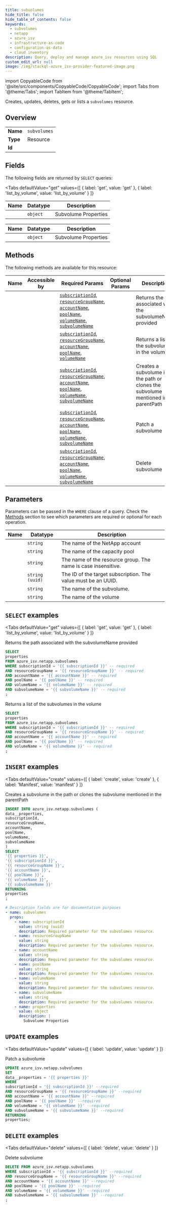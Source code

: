 ```yaml
--- 
title: subvolumes
hide_title: false
hide_table_of_contents: false
keywords:
  - subvolumes
  - netapp
  - azure_isv
  - infrastructure-as-code
  - configuration-as-data
  - cloud inventory
description: Query, deploy and manage azure_isv resources using SQL
custom_edit_url: null
image: /img/stackql-azure_isv-provider-featured-image.png
---
```


import CopyableCode from '@site/src/components/CopyableCode/CopyableCode';
import Tabs from '@theme/Tabs';
import TabItem from '@theme/TabItem';

Creates, updates, deletes, gets or lists a <code>subvolumes</code> resource.

## Overview
<table><tbody>
<tr><td><b>Name</b></td><td><code>subvolumes</code></td></tr>
<tr><td><b>Type</b></td><td>Resource</td></tr>
<tr><td><b>Id</b></td><td><CopyableCode code="azure_isv.netapp.subvolumes" /></td></tr>
</tbody></table>

## Fields

The following fields are returned by `SELECT` queries:

<Tabs
    defaultValue="get"
    values={[
        { label: 'get', value: 'get' },
        { label: 'list_by_volume', value: 'list_by_volume' }
    ]}
>
<TabItem value="get">

<table>
<thead>
    <tr>
    <th>Name</th>
    <th>Datatype</th>
    <th>Description</th>
    </tr>
</thead>
<tbody>
<tr>
    <td><CopyableCode code="properties" /></td>
    <td><code>object</code></td>
    <td>Subvolume Properties</td>
</tr>
</tbody>
</table>
</TabItem>
<TabItem value="list_by_volume">

<table>
<thead>
    <tr>
    <th>Name</th>
    <th>Datatype</th>
    <th>Description</th>
    </tr>
</thead>
<tbody>
<tr>
    <td><CopyableCode code="properties" /></td>
    <td><code>object</code></td>
    <td>Subvolume Properties</td>
</tr>
</tbody>
</table>
</TabItem>
</Tabs>

## Methods

The following methods are available for this resource:

<table>
<thead>
    <tr>
    <th>Name</th>
    <th>Accessible by</th>
    <th>Required Params</th>
    <th>Optional Params</th>
    <th>Description</th>
    </tr>
</thead>
<tbody>
<tr>
    <td><a href="#get"><CopyableCode code="get" /></a></td>
    <td><CopyableCode code="select" /></td>
    <td><a href="#parameter-subscriptionId"><code>subscriptionId</code></a>, <a href="#parameter-resourceGroupName"><code>resourceGroupName</code></a>, <a href="#parameter-accountName"><code>accountName</code></a>, <a href="#parameter-poolName"><code>poolName</code></a>, <a href="#parameter-volumeName"><code>volumeName</code></a>, <a href="#parameter-subvolumeName"><code>subvolumeName</code></a></td>
    <td></td>
    <td>Returns the path associated with the subvolumeName provided</td>
</tr>
<tr>
    <td><a href="#list_by_volume"><CopyableCode code="list_by_volume" /></a></td>
    <td><CopyableCode code="select" /></td>
    <td><a href="#parameter-subscriptionId"><code>subscriptionId</code></a>, <a href="#parameter-resourceGroupName"><code>resourceGroupName</code></a>, <a href="#parameter-accountName"><code>accountName</code></a>, <a href="#parameter-poolName"><code>poolName</code></a>, <a href="#parameter-volumeName"><code>volumeName</code></a></td>
    <td></td>
    <td>Returns a list of the subvolumes in the volume</td>
</tr>
<tr>
    <td><a href="#create"><CopyableCode code="create" /></a></td>
    <td><CopyableCode code="insert" /></td>
    <td><a href="#parameter-subscriptionId"><code>subscriptionId</code></a>, <a href="#parameter-resourceGroupName"><code>resourceGroupName</code></a>, <a href="#parameter-accountName"><code>accountName</code></a>, <a href="#parameter-poolName"><code>poolName</code></a>, <a href="#parameter-volumeName"><code>volumeName</code></a>, <a href="#parameter-subvolumeName"><code>subvolumeName</code></a></td>
    <td></td>
    <td>Creates a subvolume in the path or clones the subvolume mentioned in the parentPath</td>
</tr>
<tr>
    <td><a href="#update"><CopyableCode code="update" /></a></td>
    <td><CopyableCode code="update" /></td>
    <td><a href="#parameter-subscriptionId"><code>subscriptionId</code></a>, <a href="#parameter-resourceGroupName"><code>resourceGroupName</code></a>, <a href="#parameter-accountName"><code>accountName</code></a>, <a href="#parameter-poolName"><code>poolName</code></a>, <a href="#parameter-volumeName"><code>volumeName</code></a>, <a href="#parameter-subvolumeName"><code>subvolumeName</code></a></td>
    <td></td>
    <td>Patch a subvolume</td>
</tr>
<tr>
    <td><a href="#delete"><CopyableCode code="delete" /></a></td>
    <td><CopyableCode code="delete" /></td>
    <td><a href="#parameter-subscriptionId"><code>subscriptionId</code></a>, <a href="#parameter-resourceGroupName"><code>resourceGroupName</code></a>, <a href="#parameter-accountName"><code>accountName</code></a>, <a href="#parameter-poolName"><code>poolName</code></a>, <a href="#parameter-volumeName"><code>volumeName</code></a>, <a href="#parameter-subvolumeName"><code>subvolumeName</code></a></td>
    <td></td>
    <td>Delete subvolume</td>
</tr>
</tbody>
</table>

## Parameters

Parameters can be passed in the `WHERE` clause of a query. Check the [Methods](#methods) section to see which parameters are required or optional for each operation.

<table>
<thead>
    <tr>
    <th>Name</th>
    <th>Datatype</th>
    <th>Description</th>
    </tr>
</thead>
<tbody>
<tr id="parameter-accountName">
    <td><CopyableCode code="accountName" /></td>
    <td><code>string</code></td>
    <td>The name of the NetApp account</td>
</tr>
<tr id="parameter-poolName">
    <td><CopyableCode code="poolName" /></td>
    <td><code>string</code></td>
    <td>The name of the capacity pool</td>
</tr>
<tr id="parameter-resourceGroupName">
    <td><CopyableCode code="resourceGroupName" /></td>
    <td><code>string</code></td>
    <td>The name of the resource group. The name is case insensitive.</td>
</tr>
<tr id="parameter-subscriptionId">
    <td><CopyableCode code="subscriptionId" /></td>
    <td><code>string (uuid)</code></td>
    <td>The ID of the target subscription. The value must be an UUID.</td>
</tr>
<tr id="parameter-subvolumeName">
    <td><CopyableCode code="subvolumeName" /></td>
    <td><code>string</code></td>
    <td>The name of the subvolume.</td>
</tr>
<tr id="parameter-volumeName">
    <td><CopyableCode code="volumeName" /></td>
    <td><code>string</code></td>
    <td>The name of the volume</td>
</tr>
</tbody>
</table>

## `SELECT` examples

<Tabs
    defaultValue="get"
    values={[
        { label: 'get', value: 'get' },
        { label: 'list_by_volume', value: 'list_by_volume' }
    ]}
>
<TabItem value="get">

Returns the path associated with the subvolumeName provided

```sql
SELECT
properties
FROM azure_isv.netapp.subvolumes
WHERE subscriptionId = '{{ subscriptionId }}' -- required
AND resourceGroupName = '{{ resourceGroupName }}' -- required
AND accountName = '{{ accountName }}' -- required
AND poolName = '{{ poolName }}' -- required
AND volumeName = '{{ volumeName }}' -- required
AND subvolumeName = '{{ subvolumeName }}' -- required
;
```
</TabItem>
<TabItem value="list_by_volume">

Returns a list of the subvolumes in the volume

```sql
SELECT
properties
FROM azure_isv.netapp.subvolumes
WHERE subscriptionId = '{{ subscriptionId }}' -- required
AND resourceGroupName = '{{ resourceGroupName }}' -- required
AND accountName = '{{ accountName }}' -- required
AND poolName = '{{ poolName }}' -- required
AND volumeName = '{{ volumeName }}' -- required
;
```
</TabItem>
</Tabs>


## `INSERT` examples

<Tabs
    defaultValue="create"
    values={[
        { label: 'create', value: 'create' },
        { label: 'Manifest', value: 'manifest' }
    ]}
>
<TabItem value="create">

Creates a subvolume in the path or clones the subvolume mentioned in the parentPath

```sql
INSERT INTO azure_isv.netapp.subvolumes (
data__properties,
subscriptionId,
resourceGroupName,
accountName,
poolName,
volumeName,
subvolumeName
)
SELECT 
'{{ properties }}',
'{{ subscriptionId }}',
'{{ resourceGroupName }}',
'{{ accountName }}',
'{{ poolName }}',
'{{ volumeName }}',
'{{ subvolumeName }}'
RETURNING
properties
;
```
</TabItem>
<TabItem value="manifest">

```yaml
# Description fields are for documentation purposes
- name: subvolumes
  props:
    - name: subscriptionId
      value: string (uuid)
      description: Required parameter for the subvolumes resource.
    - name: resourceGroupName
      value: string
      description: Required parameter for the subvolumes resource.
    - name: accountName
      value: string
      description: Required parameter for the subvolumes resource.
    - name: poolName
      value: string
      description: Required parameter for the subvolumes resource.
    - name: volumeName
      value: string
      description: Required parameter for the subvolumes resource.
    - name: subvolumeName
      value: string
      description: Required parameter for the subvolumes resource.
    - name: properties
      value: object
      description: |
        Subvolume Properties
```
</TabItem>
</Tabs>


## `UPDATE` examples

<Tabs
    defaultValue="update"
    values={[
        { label: 'update', value: 'update' }
    ]}
>
<TabItem value="update">

Patch a subvolume

```sql
UPDATE azure_isv.netapp.subvolumes
SET 
data__properties = '{{ properties }}'
WHERE 
subscriptionId = '{{ subscriptionId }}' --required
AND resourceGroupName = '{{ resourceGroupName }}' --required
AND accountName = '{{ accountName }}' --required
AND poolName = '{{ poolName }}' --required
AND volumeName = '{{ volumeName }}' --required
AND subvolumeName = '{{ subvolumeName }}' --required
RETURNING
properties;
```
</TabItem>
</Tabs>


## `DELETE` examples

<Tabs
    defaultValue="delete"
    values={[
        { label: 'delete', value: 'delete' }
    ]}
>
<TabItem value="delete">

Delete subvolume

```sql
DELETE FROM azure_isv.netapp.subvolumes
WHERE subscriptionId = '{{ subscriptionId }}' --required
AND resourceGroupName = '{{ resourceGroupName }}' --required
AND accountName = '{{ accountName }}' --required
AND poolName = '{{ poolName }}' --required
AND volumeName = '{{ volumeName }}' --required
AND subvolumeName = '{{ subvolumeName }}' --required
;
```
</TabItem>
</Tabs>
